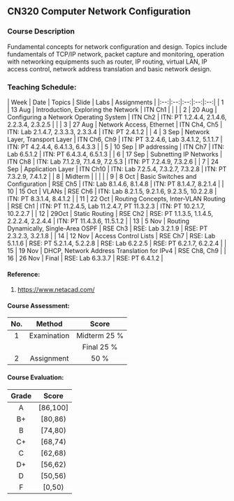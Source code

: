 ## CN320 Computer Network Configuration
### Course Description
   Fundamental concepts for network configuration and design. Topics include fundamentals of TCP/IP network, packet capture and monitoring, operation with networking equipments such as router, IP routing, virtual LAN, IP access control, network address translation and basic network design.

### Teaching Schedule: 
| Week | Date | Topics | Slide | Labs | Assignments |
|:--:|:--:|:--:|:--:|:--:|
| 1 | 13 Aug | Introduction, Exploring the Network | ITN Ch1 |  |  |
| 2 | 20 Aug |	Configuring a Network Operating System | ITN Ch2 | ITN: PT 1.2.4.4, 2.1.4.6, 2.2.3.4, 2.3.2.5 |  |
| 3 |	27 Aug | Network Access, Ethernet | ITN Ch4, Ch5  | ITN: Lab 2.1.4.7, 2.3.3.3, 2.3.3.4 | ITN: PT 2.4.1.2 |
| 4 | 3 Sep | Network Layer, Transport Layer |  ITN Ch6, Ch9 | ITN: PT 3.2.4.6, Lab 3.4.1.2, 5.1.1.7 | ITN: PT 4.2.4.4, 6.4.1.3, 6.4.3.3 |
| 5 |	10 Sep | IP addressing | ITN Ch7 | ITN: Lab 6.5.1.2 | ITN: PT 6.4.3.4, 6.5.1.3 |
| 6 |	17 Sep | Subnetting IP Networks | ITN Ch8 | ITN: Lab 7.1.2.9, 7.1.4.9, 7.2.5.3 | ITN: PT 7.2.4.9, 7.3.2.6 |
| 7 |	24 Sep | Application Layer | ITN Ch10 | ITN: Lab 7.2.5.4, 7.3.2.7, 7.3.2.8 | ITN: PT 7.3.2.9, 7.4.1.2 |
| 8 |	Midterm | | | |
| 9 |	8 Oct | Basic Switches and Configuration | RSE Ch5 | ITN: Lab 8.1.4.6, 8.1.4.8 | ITN: PT 8.1.4.7, 8.2.1.4 |
| 10 | 15 Oct | VLANs | RSE Ch6 | ITN: Lab 8.2.1.5, 9.2.1.6, 9.2.3.5, 10.2.2.8 | ITN: PT 8.3.1.4, 8.4.1.2 | 
| 11 | 22 Oct | Routing Concepts, Inter-VLAN Routing | RSE Ch1 | ITN: PT 11.2.4.5, Lab 11.2.4.7, PT 11.3.2.3 | ITN: PT 10.2.1.7, 10.2.2.7 |
| 12 | 29Oct | Static Routing | RSE Ch2 | RSE: PT 1.1.3.5, 1.1.4.5, 2.2.2.4, 2.2.4.4 | ITN: PT 11.4.3.6, 11.5.1.2 | 
| 13 | 5 Nov | Routing Dynamically, Single-Area OSPF | RSE Ch3 | RSE: Lab 3.2.1.9 | RSE: PT 2.3.2.3, 3.2.1.8 | 
| 14 | 12 Nov | Access Control Lists | RSE Ch7 | RSE: Lab 5.1.1.6 | RSE: PT 5.2.1.4, 5.2.2.8 | RSE: Lab 6.2.2.5 | RSE: PT 6.2.1.7, 6.2.2.4 | 
| 15 | 19 Nov | DHCP, Network Address Translation for IPv4 | RSE Ch8, Ch9 |
| 16 | 26 Nov | Final | RSE: Lab 6.3.3.7 | RSE: PT 6.4.1.2 | 

#### Reference: 
   1. https://www.netacad.com/

#### Course Assessment: 
| No. | Method | Score | 
|:--:|:--:|:--:|
| 1 | Examination | Midterm 25 % |
| | | Final 25 % |
| 2 | Assignment | 50 % | 

#### Course Evaluation: 
| Grade | Score |
|:--:|:--:|
| A | [86,100] |
| B+ | [80,86) |
| B | [74,80) |
| C+ | [68,74) |
| C |	[62,68) |
| D+ | [56,62) |
| D |	[50,56) |
| F | [0,50) |
